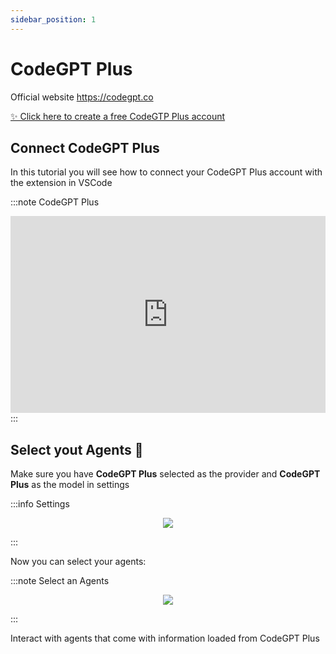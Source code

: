 ```yaml
---
sidebar_position: 1
---
```


# CodeGPT Plus

Official website https://codegpt.co

[✨ Click here to create a free CodeGTP Plus account](https://account.codegpt.co/auth/register)

## Connect CodeGPT Plus

In this tutorial you will see how to connect your CodeGPT Plus account with the extension in VSCode

:::note CodeGPT Plus
<iframe width="100%" height="315" src="https://www.youtube.com/embed/UX9LncRh0h8?si=WhWQFld30fGUoYOF" title="YouTube video player" frameborder="0" allow="accelerometer; autoplay; clipboard-write; encrypted-media; gyroscope; picture-in-picture; web-share" allowfullscreen></iframe>
:::

## Select yout Agents 🤖

Make sure you have **CodeGPT Plus** selected as the provider and **CodeGPT Plus** as the model in settings

:::info Settings
<p align="center">
    <img src="https://github-production-user-asset-6210df.s3.amazonaws.com/6216945/274446065-993eca0d-30e3-4642-8e08-c5e51381f0e6.png" />
</p>
:::

Now you can select your agents:

:::note Select an Agents
<p align="center">
    <img src="https://github-production-user-asset-6210df.s3.amazonaws.com/6216945/274446169-16c2182e-ce76-41c5-8ca4-59e1069dee60.png" />
</p>
:::

Interact with agents that come with information loaded from CodeGPT Plus




